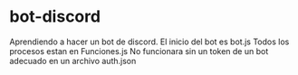 # bot-discord
Aprendiendo a hacer un bot de discord.
El inicio del bot es bot.js
Todos los procesos estan en Funciones.js
No funcionara sin un token de un bot adecuado en un archivo auth.json
